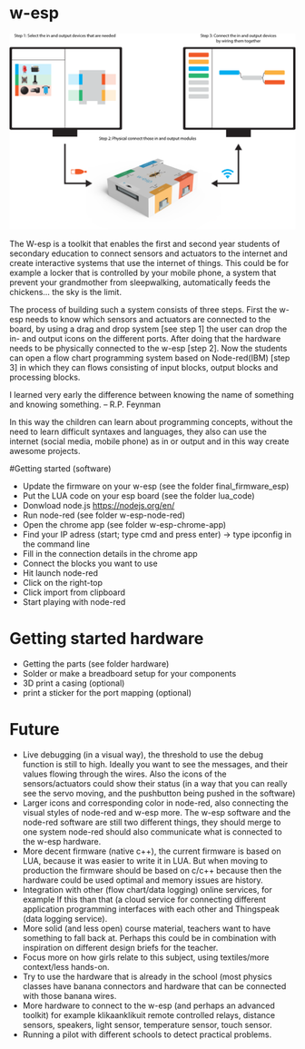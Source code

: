 # w-esp
![W-esp enable students to play with the internet of things](https://raw.githubusercontent.com/lemio/w-esp/master/concept.png)

 The W-esp is a toolkit that enables the first and second year students of secondary education to connect sensors and actuators to the internet and create interactive systems that use the internet of things. This could be for example a locker that is controlled by your mobile phone, a system that prevent your grandmother from sleepwalking, automatically feeds the chickens… the sky is the limit.

The process of building such a system consists of three steps. First the w-esp needs to know which sensors and actuators are connected to the board, by using a drag and drop system [see step 1] the user can drop the in- and output icons on the different ports. After doing that the hardware needs to be physically connected to the w-esp [step 2]. Now the students can open a flow chart programming system based on Node-red(IBM) [step 3] in which they can flows consisting of input blocks, output blocks and processing blocks.

I learned very early the difference between knowing the name of something and knowing something. – R.P. Feynman

In this way the children can learn about programming concepts, without the need to learn difficult syntaxes and languages, they also can use the internet (social media, mobile phone) as in or output and in this way create awesome projects.

#Getting started (software)


* Update the firmware on your w-esp (see the folder final_firmware_esp)
* Put the LUA code on your esp board (see the folder lua_code)
* Donwload node.js https://nodejs.org/en/
* Run node-red (see folder w-esp-node-red)
* Open the chrome app (see folder w-esp-chrome-app)
* Find your IP adress (start; type cmd and press enter) -> type ipconfig in the command line
* Fill in the connection details in the chrome app
* Connect the blocks you want to use
* Hit launch node-red
* Click on the right-top
* Click import from clipboard
* Start playing with node-red

# Getting started hardware

* Getting the parts (see folder hardware)
* Solder or make a breadboard setup for your components
* 3D print a casing (optional)
* print a sticker for the port mapping (optional)

# Future

* Live debugging (in a visual way), the threshold to use the debug function is still to high. Ideally you want to see the messages, and their values flowing through the wires. Also the icons of the sensors/actuators could show their status (in a way that you can really see the servo moving, and the pushbutton being pushed in the software)
* Larger icons and corresponding color in node-red, also connecting the visual styles of node-red and w-esp more. The w-esp software and the node-red software are still two different things, they should merge to one system node-red should also communicate what is connected to the w-esp hardware.
* More decent firmware (native c++), the current firmware is based on LUA, because it was easier to write it in LUA. But when moving to production the firmware should be based on c/c++ because then the hardware could be used optimal and memory issues are history.
* Integration with other (flow chart/data logging) online services, for example If this than that (a cloud service for connecting different application programming interfaces with each other and Thingspeak (data logging service).
* More solid (and less open) course material, teachers want to have something to fall back at. Perhaps this could be in combination with inspiration on different design briefs for the teacher.
* Focus more on how girls relate to this subject, using textiles/more context/less hands-on.
* Try to use the hardware that is already in the school (most physics classes have banana connectors and hardware that can be connected with those banana wires.
* More hardware to connect to the w-esp (and perhaps an advanced toolkit) for example klikaanklikuit remote controlled relays, distance sensors, speakers, light sensor, temperature sensor, touch sensor.
* Running a pilot with different schools to detect practical problems.
